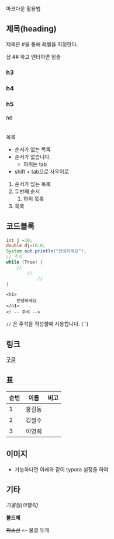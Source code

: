 마크다운 활용법

## 제목(heading)

제목은 #을 통해 레벨을 지정한다. 

샵 ## 하고 엔터하면 밑줄

### h3

### h4

### h5

###### h6





목록

* 순서가 없는 목록
* 순서가 없습니다.
  * 하위는 tab
* shift + tab으로 사우이로

1. 순서가 있는 목록
2. 두번째 순서
   	1. 하위 목록
 3. 목록

## 코드블록

```java
int j =10;
double dj=10.0;
System.out.println("안녕하세요");
// 주석
while (True) {
    //
    	//
    		//
}
```



```
<h1>
	안녕하세요
</h1>
<! -- 주석 -->

```

`//` 은 주석을 작성할때 사용합니다. (``)

## 링크

[구글](https://google.com)

## 표

| 순번 | 이름   | 비고 |
| ---- | ------ | ---- |
| 1    | 홍길동 |      |
| 2    | 김철수 |      |
| 3    | 이영희 |      |

## 이미지

* 가능하다면 아래와 같이 typora 설정을 하여













## 기타

*기울임(이탤릭)*

**볼드체**

~~취소선~~  <- 물결 두개